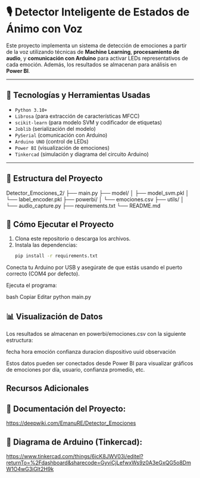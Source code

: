 # 🎙️ Detector Inteligente de Estados de Ánimo con Voz

Este proyecto implementa un sistema de detección de emociones a partir de la voz utilizando técnicas de **Machine Learning**, **procesamiento de audio**, y **comunicación con Arduino** para activar LEDs representativos de cada emoción. Además, los resultados se almacenan para análisis en **Power BI**.

---

## 🔧 Tecnologías y Herramientas Usadas

- `Python 3.10+`
- `Librosa` (para extracción de características MFCC)
- `scikit-learn` (para modelo SVM y codificador de etiquetas)
- `Joblib` (serialización del modelo)
- `PySerial` (comunicación con Arduino)
- `Arduino UNO` (control de LEDs)
- `Power BI` (visualización de emociones)
- `Tinkercad` (simulación y diagrama del circuito Arduino)

---

## 📁 Estructura del Proyecto

Detector_Emociones_2/
├── main.py
├── model/
│ ├── model_svm.pkl
│ └── label_encoder.pkl
├── powerbi/
│ └── emociones.csv
├── utils/
│ └── audio_capture.py
├── requirements.txt
└── README.md

## 🚀 Cómo Ejecutar el Proyecto

1. Clona este repositorio o descarga los archivos.
2. Instala las dependencias:
   ```bash
   pip install -r requirements.txt

Conecta tu Arduino por USB y asegúrate de que estás usando el puerto correcto (COM4 por defecto).

Ejecuta el programa:

bash
Copiar
Editar
python main.py

## 📊 Visualización de Datos
Los resultados se almacenan en powerbi/emociones.csv con la siguiente estructura:

fecha	hora	emoción	confianza	duracion	dispositivo	uuid	observación

Estos datos pueden ser conectados desde Power BI para visualizar gráficos de emociones por día, usuario, confianza promedio, etc.

## Recursos Adicionales
## 📘 Documentación del Proyecto:
https://deepwiki.com/EmanuRE/Detector_Emociones

## 📐 Diagrama de Arduino (Tinkercad):
https://www.tinkercad.com/things/6icK8JWV03i/editel?returnTo=%2Fdashboard&sharecode=GyviCjLefwxWs9z0A3eGxQG5o8DmW1O4wG3iGIt2H9k